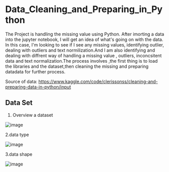 # Data_Cleaning_and_Preparing_in_Python


The Project is handling the missing value using Python. After imorting a data into the jupyter notebook, I will  get an idea of what's going on with the data. In this case, I'm looking to see if I see any missing values, identifying outlier, dealing with outliers and text normilization.And I am also identifying and dealing with  diffrent way of handling a missing value , outliers, inconcsitent data and text normalization.The process involves ,the first thing is to load the libraries and the dataset,then cleaning the missing and preparing datadata for further process.

Source of data: https://www.kaggle.com/code/clerissonss/cleaning-and-preparing-data-in-python/input


## Data Set

1. Overview a dataset

![image](https://user-images.githubusercontent.com/80365882/233487254-57f526dd-5c2a-4623-b222-d3579005f9e6.png)

2.data type

![image](https://user-images.githubusercontent.com/80365882/233487306-0ed802e6-e829-431c-aeb9-b018c9c147ad.png)

3.data shape

![image](https://user-images.githubusercontent.com/80365882/233487367-b11d5276-c4f5-403c-8e9b-b06afb6215b1.png)




